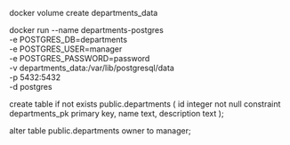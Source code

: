docker volume create departments_data

docker run --name departments-postgres \
-e POSTGRES_DB=departments \
-e POSTGRES_USER=manager \
-e POSTGRES_PASSWORD=password \
-v departments_data:/var/lib/postgresql/data \
-p 5432:5432 \
-d postgres

create table if not exists public.departments
(
id          integer not null
constraint departments_pk
primary key,
name        text,
description text
);

alter table public.departments
owner to manager;

